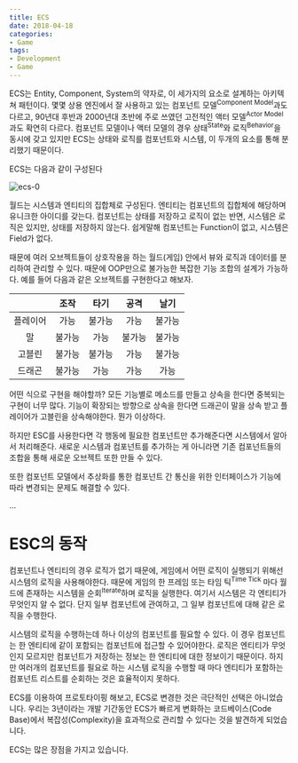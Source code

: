 ```yaml
---
title: ECS
date: 2018-04-18
categories:
- Game
tags:
- Development
- Game
---
```


  ECS는 Entity, Component, System의 약자로, 이 세가지의 요소로 설계하는 아키텍쳐 패턴이다. 몇몇 상용 엔진에서 잘 사용하고 있는 컴포넌트 모델<sup>Component Model</sup>과도 다르고, 90년대 후반과 2000년대 초반에 주로 쓰였던 고전적인 액터 모델<sup>Actor Model</sup>과도 확연히 다르다. 컴포넌트 모델이나 액터 모델의 경우 상태<sup>State</sup>와 로직<sup>Behavior</sup>을 동시에 갖고 있지만 ECS는 상태와 로직를 컴포넌트와 시스템, 이 두개의 요소를 통해 분리했기 때문이다.

 ECS는 다음과 같이 구성된다

![ecs-0](https://user-images.githubusercontent.com/18159012/38994825-6b792514-4422-11e8-9002-704e68d5ecf1.png)

 월드는 시스템과 엔티티의 집합체로 구성된다. 엔티티는 컴포넌트의 집합체에 해당하며 유니크한 아이디를 갖는다. 컴포넌트는 상태를 저장하고 로직이 없는 반면, 시스템은 로직은 있지만, 상태를 저장하지 않는다. 쉽게말해 컴포넌트는 Function이 없고, 시스템은 Field가 없다.

 때문에 여러 오브젝트들이 상호작용을 하는 월드(게임) 안에서 뷰와 로직과 데이터를 분리하여 관리할 수 있다. 때문에 OOP만으로 불가능한 복잡한 기능 조합의 설계가 가능하다. 예를 들어 다음과 같은 오브젝트를 구현한다고 해보자.

|          |  조작  |  타기  |  공격  |  날기  |
| :------: | :----: | :----: | :----: | :----: |
| 플레이어 |  가능  | 불가능 |  가능  | 불가능 |
|    말    | 불가능 |  가능  | 불가능 | 불가능 |
|  고블린  | 불가능 | 불가능 |  가능  | 불가능 |
|  드래곤  | 불가능 |  가능  |  가능  |  가능  |

 어떤 식으로 구현을 해야할까? 모든 기능별로 메소드를 만들고 상속을 한다면 중복되는 구현이 너무 많다. 기능이 확장되는 방향으로 상속을 한다면 드래곤이 말을 상속 받고 플레이어가 고블린을 상속해야한다. 뭔가 이상하다.

 하지만 ESC를 사용한다면 각 행동에 필요한 컴포넌트만 추가해준다면 시스템에서 알아서 처리해준다. 새로운 시스템과 컴포넌트를 추가하는 게 아니라면 기존 컴포넌트들의 조합을 통해 새로운 오브젝트 또한 만들 수 있다. 

 또한 컴포넌트 모델에서 추상화를 통한 컴포넌트 간 통신을 위한 인터페이스가 기능에 따라 변경되는 문제도 해결할 수 있다.

...

# ESC의 동작

 컴포넌트나 엔티티의 경우 로직가 없기 때문에, 게임에서 어떤 로직이 실행되기 위해선 시스템의 로직을 사용해야한다. 때문에 게임의 한 프레임 또는 타임 틱<sup>Time Tick</sup> 마다 월드에 존재하는 시스템을 순회<sup>Iterate</sup>하며 로직을 실행한다. 여기서 시스템은 각 엔티티가 무엇인지 알 수 없다. 단지 일부 컴포넌트에 관여하고, 그 일부 컴포넌트에 대해 같은 로직을 수행한다.

 시스템의 로직을 수행하는데 하나 이상의 컴포넌트를 필요할 수 있다. 이 경우 컴포넌트는 한 엔티티에 같이 포함되는 컴포넌트에 접근할 수 있어야한다. 로직은 엔티티가 무엇인지 모르지만 컴포넌트가 저장하는 정보는 한 엔티티에 대한 정보이기 때문이다. 하지만 여러개의 컴포넌트를 필요로 하는 시스템 로직을 수행할 때 마다 엔티티가 포함하는 컴포넌트 리스트를 순회하는 것은 효율적이지 못하다. 

 



ECS를 이용하여 프로토타이핑 해보고, ECS로 변경한 것은 극단적인 선택은 아니었습니다. 우리는 3년이라는 개발 기간동안 ECS가 빠르게 변화하는 코드베이스(Code Base)에서 복잡성(Complexity)을 효과적으로 관리할 수 있다는 것을 발견하게 되었습니다.

ECS는 많은 장점을 가지고 있습니다.
